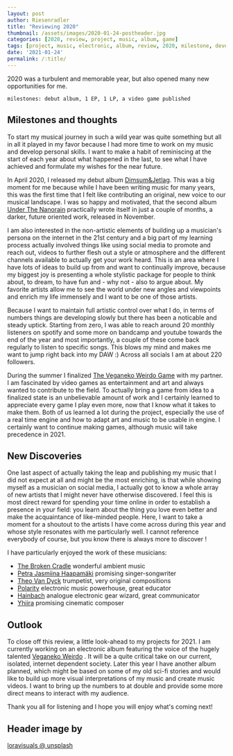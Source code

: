 ```yaml
---
layout: post
author: Riesenradler
title: "Reviewing 2020"
thumbnail: /assets/images/2020-01-24-postheader.jpg
categories: [2020, review, project, music, album, game]
tags: [project, music, electronic, album, review, 2020, milestone, development]
date: '2021-01-24'
permalink: /:title/
---
```


2020 was a turbulent and memorable year, but also opened many new opportunities for me.

    milestones: debut album, 1 EP, 1 LP, a video game published

<!--more-->
<!-- put this at the end of what we wish to have as an excerpt -->

## Milestones and thoughts

To start my musical journey in such a wild year was quite something but all in all it played in my favor because I had more time to work on my music and develop personal skills.
I want to make a habit of reminiscing at the start of each year about what happened in the last, to see what I have achieved and formulate my wishes for the near future.

In April 2020, I released my debut album [Dimsum&Jetlag](https://riesenradler.bandcamp.com/album/dimsum-jetlag). This was a big moment for me because while I have been writing music for many years, this was the first time that I felt like
contributing an original, new voice to our musical landscape. I was so happy and motivated, that the second album [Under The Nanorain](https://riesenradler.bandcamp.com/album/https://riesenradler.bandcamp.com/album/under-the-nanorain) practically wrote itself in just a couple of
months, a darker, future oriented work, released in November.

I am also interested in the non-artistic elements of building up a musician's persona on the internet in the 21st century and a big part of my learning process actually involved things like
using social media to promote and reach out, videos to further flesh out a style or atmosphere and the different channels available to actually get your work heard. This is an area where I have
lots of ideas to build up from and want to continually improve, because my biggest joy is presenting a whole stylistic package for people to think about, to dream, to have fun and - why not -
also to argue about. My favorite artists allow me to see the world under new angles and viewpoints and enrich my life immensely and I want to be one of those artists.

Because I want to maintain full artistic control over what I do, in terms of numbers things are developing slowly but there has been a noticable and steady uptick. Starting from zero, I was able
to reach around 20 monthly listeners on spotify and some more on bandcamp and youtube towards the end of the year and most importantly, a couple of these come back regularly to listen to specific
songs. This blows my mind and makes me want to jump right back into my DAW :)
Across all socials I am at about 220 followers.

During the summer I finalized [The Veganeko Weirdo Game](https://riesenradler.itch.io/veganeko-weirdo) with my partner. I am fascinated by video games as entertainment and art and always wanted to contribute to the field. To actually bring a game from
idea to a finalized state is an unbelievable amount of work and I certainly learned to appreciate every game I play even more, now that I know what it takes to make them. Both of us learned a lot
during the project, especially the use of a real time engine and how to adapt art and music to be usable in engine. I certainly want to continue making games, although music will take precedence
in 2021.


## New Discoveries

One last aspect of actually taking the leap and publishing my music that I did not expect at all and might be the most enriching, is that while showing myself as a musician on social media, I actually
got to know a whole array of new artists that I might never have otherwise discovered. I feel this is most direct reward for spending your time online in order to establish a presence in your field:
you learn about the thing you love even better and make the acquaintance of like-minded people. Here, I want to take a moment for a shoutout to the artists I have come across during this year and whose
style resonates with me particularly well. I cannot reference everybody of course, but you know there is always more to discover !

I have particularly enjoyed the work of these musicians:
- [The Broken Cradle](https://thebrokencradle.bandcamp.com/album/gilead) wonderful ambient music
- [Petra Jasmiina Haapamäki](https://www.youtube.com/channel/UCq8Hul6HG7Y93mFlyBwRACQ) promising singer-songwriter
- [Theo Van Dyck](https://www.youtube.com/channel/UCt6b6y77KHQBpjL748St8Uw) trumpetist, very original compositions
- [Polarity](https://www.youtube.com/user/polaritydnb) electronic music powerhouse, great educator
- [Hainbach](https://www.youtube.com/channel/UCeovElJP0n0i8ADaPsRSd8g) analogue electronic gear wizard, great communicator
- [Yhiira](https://www.youtube.com/channel/UCztAeIf3W6bMeSHEAqJl_eg) promising cinematic composer


## Outlook

To close off this review, a little look-ahead to my projects for 2021. I am currently working on an electronic album featuring the voice of the hugely talented <a href="https://www.instagram.com/veganekoweirdo/">Veganeko Weirdo</a> . It will be a quite
critical take on our current, isolated, internet dependent society. Later this year I have another album planned, which might be based on some of my old sci-fi stories and would like to build up more
visual interpretations of my music and create music videos.
I want to bring up the numbers to at double and provide some more direct means to interact with my audience.

Thank you all for listening and I hope you will enjoy what's coming next!




## Header image by

[loravisuals @ unsplash](https://unsplash.com/@loravisuals)


